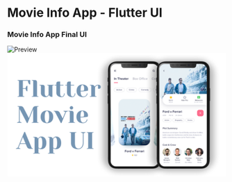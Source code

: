 # Movie Info App - Flutter UI

### Movie Info App Final UI

![Preview](movie_gif.gif)
![App UI](/ui.png)
